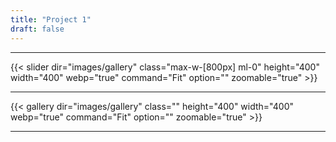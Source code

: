```yaml
---
title: "Project 1"
draft: false
---
```

<hr>
{{< slider dir="images/gallery" class="max-w-[800px] ml-0" height="400" width="400" webp="true" command="Fit" option="" zoomable="true" >}}
<hr>

{{< gallery dir="images/gallery" class="" height="400" width="400" webp="true" command="Fit" option="" zoomable="true" >}}

<hr>